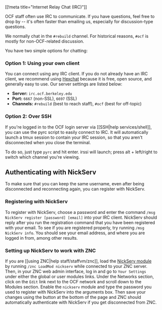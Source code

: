 [[!meta title="Internet Relay Chat (IRC)"]]


OCF staff often use IRC to communicate. If you have questions, feel free to
drop by -- it's often faster than emailing us, especially for discussion-type
questions.

We normally chat in the `#rebuild` channel. For historical reasons, `#ocf` is
mostly for non-OCF-related discussion.

You have two simple options for chatting:

### Option 1: Using your own client

You can connect using any IRC client. If you do not already have an IRC client,
we recommend using [Hexchat](https://hexchat.github.io/) because it is free,
open source, and generally easy to use. Our server settings are listed below:

* **Server:** `irc.ocf.berkeley.edu`
* **Port:** `6667` (non-SSL), `6697` (SSL)
* **Channels:** `#rebuild` (best to reach staff), `#ocf` (best for off-topic)

### Option 2: Over SSH

If you're logged in to the OCF login server via [[SSH|help services/shell]], you
can use the pyrc script to easily connect to IRC. It will automatically launch
a tmux session to contain your IRC session, so that you aren't disconnected when
you close the terminal.

To do so, just type `pyrc` and hit enter. irssi will launch; press alt +
left/right to switch which channel you're viewing.

## Authenticating with NickServ

To make sure that you can keep the same username, even after being disconnected
and reconnecting again, you can register with NickServ.

### Registering with NickServ

To register with NickServ, choose a password and enter the command
`/msg NickServ register [password] [email]` into your IRC client. NickServ
should reply after you run the registration command that you have been
registered with your email. To see if you are registered properly, try running
`/msg NickServ info`. You should see your email address, and where you are logged
in from, among other results.

### Setting up NickServ to work with ZNC

If you are [[using ZNC|help staff/staffvm/znc]], load the
[NickServ module](http://wiki.znc.in/Nickserv) by running `/znc LoadMod nickserv`
while connected to your ZNC server. Then, in your ZNC web admin interface, log in
and go to `Your Settings` under either the global or user modules links. Under
the Networks section, click on the `Edit` link next to the OCF network and
scroll down to the Modules section. Enable the `nickserv` module and type the
password you used to register with NickServ into the arguments box. Then save
your changes using the button at the bottom of the page and ZNC should
automatically authenticate with NickServ if you get disconnected from ZNC.
